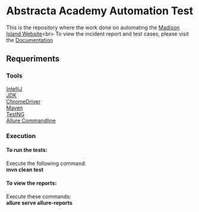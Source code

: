 # Abstracta Academy Automation Test
This is the repository where the work done on automating the [Madison Island Website]("http://magento-demo.lexiconn.com/")<br>
To view the incident report and test cases, please visit the  [Documentation]("https://docs.google.com/document/d/1nVKYGukZj16TZxb9e418XQV-ao3QuCl6RahpwZc_uWg/edit?usp=sharing")
## Requeriments
### Tools
[IntelliJ](https://www.jetbrains.com/idea/download/#section=windows)<br>
[JDK](https://www.oracle.com/java/technologies/downloads/)<br>
[ChromeDriver](https://sites.google.com/a/chromium.org/chromedriver/downloads)<br>
[Maven](https://maven.apache.org/)<br>
[TestNG](https://testng.org/doc/download.html)<br>
[Allure Commandline](https://qameta.io/allure-report/)<br>

### Execution
#### To run the tests: <br>
Execute the following command:<br> 
**mvn clean test** <br> 
#### To view the reports: <br>
Execute these commands:<br>
**allure serve allure-reports**
